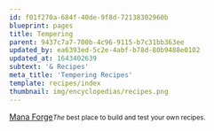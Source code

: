 ```yaml
---
id: f01f270a-684f-40de-9f8d-72138302960b
blueprint: pages
title: Tempering
parent: 9437c7a7-700b-4c96-9115-b7c31bb363ee
updated_by: ea6393ed-5c2e-4abf-b78d-80b9488e0102
updated_at: 1643402639
subtext: '& Recipes'
meta_title: 'Tempering Recipes'
template: recipes/index
thumbnail: img/encyclopedias/recipes.png
---
```

<p class="mb-16 bg(pri-600 opacity-25) flex overflow-hidden rounded"><b class="p-5 bg(pri-600 opacity-50) flex items-center"><i class="fal fa-fw fa-comment-alt-exclamation fa-flip-horizontal fa-2x text-pri-200 animate-pulse"></i></b><span class="p-5 flex-1 self-center"><a href="https://forge.grendel.fr/">Mana Forge</a><small class="block"><i>The</i> best place to build and test your own recipes.</small></span></p>